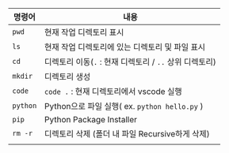 | 명령어   | 내용                                                    |
| -------- | ------------------------------------------------------- |
| `pwd`    | 현재 작업 디렉토리 표시                                 |
| `ls`     | 현재 작업 디렉토리에 있는 디렉토리 및 파일 표시         |
| `cd`     | 디렉토리 이동(`.` : 현재 디렉토리 / `..` 상위 디렉토리) |
| `mkdir`  | 디렉토리 생성                                           |
| `code`   | `code .` : 현재 디렉토리에서 vscode 실행                |
| `python` | Python으로 파일 실행( ex. `python hello.py` )           |
| `pip`    | Python Package Installer                                |
| `rm -r`  | 디렉토리 삭제 (폴더 내 파일 Recursive하게 삭제)         |
|          |                                                         |

